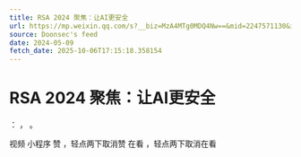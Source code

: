 ```yaml
---
title: RSA 2024 聚焦：让AI更安全
url: https://mp.weixin.qq.com/s?__biz=MzA4MTg0MDQ4Nw==&mid=2247571130&idx=1&sn=fee0b78148d2573a60d94688c14ccf13
source: Doonsec's feed
date: 2024-05-09
fetch_date: 2025-10-06T17:15:18.358154
---
```


# RSA 2024 聚焦：让AI更安全

：
，
。

视频
小程序
赞
，轻点两下取消赞
在看
，轻点两下取消在看